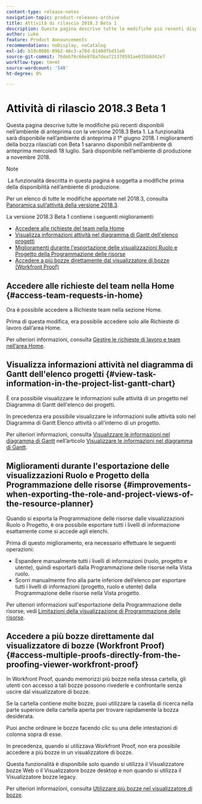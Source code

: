 ```yaml
---
content-type: release-notes
navigation-topic: product-releases-archive
title: Attività di rilascio 2018.3 Beta 1
description: Questa pagina descrive tutte le modifiche più recenti disponibili nell’ambiente di anteprima con la versione 2018.3 Beta 1. La funzionalità sarà disponibile nell’ambiente di anteprima il 1° giugno 2018. I miglioramenti della bozza rilasciati con Beta 1 saranno disponibili nell’ambiente di anteprima mercoledì 18 luglio. Sarà disponibile nell’ambiente di produzione a novembre 2018.
author: Luke
feature: Product Announcements
recommendations: noDisplay, noCatalog
exl-id: b19c0086-89b2-46c3-a70d-0140dfbd11e8
source-git-commit: 76deb76c66e8f8a7dea721378591ae035b8d42e7
workflow-type: tm+mt
source-wordcount: '548'
ht-degree: 0%

---
```


# Attività di rilascio 2018.3 Beta 1

Questa pagina descrive tutte le modifiche più recenti disponibili nell’ambiente di anteprima con la versione 2018.3 Beta 1. La funzionalità sarà disponibile nell’ambiente di anteprima il 1° giugno 2018. I miglioramenti della bozza rilasciati con Beta 1 saranno disponibili nell’ambiente di anteprima mercoledì 18 luglio. Sarà disponibile nell’ambiente di produzione a novembre 2018.

>[!NOTE]
>
> La funzionalità descritta in questa pagina è soggetta a modifiche prima della disponibilità nell’ambiente di produzione.

Per un elenco di tutte le modifiche apportate nel 2018.3, consulta  [Panoramica sull’attività della versione 2018.3](../../../../product-announcements/product-releases/quarterly-release-archive/2018.3-release-activity/2018.3-release-activity-overview.md).

La versione 2018.3 Beta 1 contiene i seguenti miglioramenti:

* [Accedere alle richieste del team nella Home](#access-team-requests-in-home)
* [Visualizza informazioni attività nel diagramma di Gantt dell&#39;elenco progetti](#view-task-information-in-the-project-list-gantt-chart)
* [Miglioramenti durante l&#39;esportazione delle visualizzazioni Ruolo e Progetto della Programmazione delle risorse](#improvements-when-exporting-the-role-and-project-views-of-the-resource-planner)
* [Accedere a più bozze direttamente dal visualizzatore di bozze (Workfront Proof)](#access-multiple-proofs-directly-from-the-proofing-viewer-workfront-proof)

## Accedere alle richieste del team nella Home {#access-team-requests-in-home}

Ora è possibile accedere a Richieste team nella sezione Home.

Prima di questa modifica, era possibile accedere solo alle Richieste di lavoro dall’area Home.

Per ulteriori informazioni, consulta [Gestire le richieste di lavoro e team nell’area Home](../../../../workfront-basics/using-home/using-the-home-area/manage-work-and-team-requests-home.md).

## Visualizza informazioni attività nel diagramma di Gantt dell&#39;elenco progetti {#view-task-information-in-the-project-list-gantt-chart}

È ora possibile visualizzare le informazioni sulle attività di un progetto nel Diagramma di Gantt dell&#39;elenco dei progetti. 

In precedenza era possibile visualizzare le informazioni sulle attività solo nel Diagramma di Gantt Elenco attività o all&#39;interno di un progetto.

Per ulteriori informazioni, consulta [Visualizzare le informazioni nel diagramma di Gantt](../../../../manage-work/gantt-chart/use-the-gantt-chart/view-info-in-gantt.md) nell’articolo [Visualizzare le informazioni nel diagramma di Gantt](../../../../manage-work/gantt-chart/use-the-gantt-chart/view-info-in-gantt.md).

## Miglioramenti durante l&#39;esportazione delle visualizzazioni Ruolo e Progetto della Programmazione delle risorse {#improvements-when-exporting-the-role-and-project-views-of-the-resource-planner}

Quando si esporta la Programmazione delle risorse dalle visualizzazioni Ruolo o Progetto, è ora possibile esportare tutti i livelli di informazione esattamente come si accede agli elenchi.

Prima di questo miglioramento, era necessario effettuare le seguenti operazioni:

* Espandere manualmente tutti i livelli di informazioni (ruolo, progetto e utente), quindi esportarli dalla Programmazione delle risorse nella Vista ruolo.
* Scorri manualmente fino alla parte inferiore dell’elenco per esportare tutti i livelli di informazioni (progetto, ruolo e utente) dalla Programmazione delle risorse nella Vista progetto.

Per ulteriori informazioni sull&#39;esportazione della Programmazione delle risorse, vedi [Limitazioni della visualizzazione di Programmazione delle risorse](../../../../resource-mgmt/resource-planning/resource-planner-display-limitations.md).

## Accedere a più bozze direttamente dal visualizzatore di bozze (Workfront Proof) {#access-multiple-proofs-directly-from-the-proofing-viewer-workfront-proof}

In Workfront Proof, quando memorizzi più bozze nella stessa cartella, gli utenti con accesso a tali bozze possono rivederle e confrontarle senza uscire dal visualizzatore di bozze. 

Se la cartella contiene molte bozze, puoi utilizzare la casella di ricerca nella parte superiore della cartella aperta per trovare rapidamente la bozza desiderata.

Puoi anche ordinare le bozze facendo clic su una delle intestazioni di colonna sopra di esse.

In precedenza, quando si utilizzava Workfront Proof, non era possibile accedere a più bozze in un visualizzatore di bozze.

Questa funzionalità è disponibile solo quando si utilizza il Visualizzatore bozze Web o il Visualizzatore bozze desktop e non quando si utilizza il Visualizzatore bozze legacy.

Per ulteriori informazioni, consulta [Utilizzare più bozze nel visualizzatore di bozze](../../../../workfront-proof/wp-work-proofsfiles/review-proofs-wpv/work-with-multiple-proofs.md).
